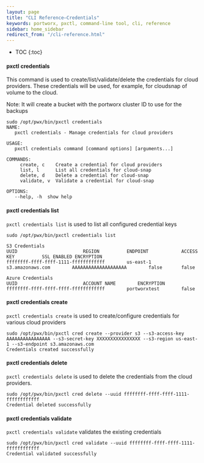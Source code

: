 ```yaml
---
layout: page
title: "CLI Reference–Credentials"
keywords: portworx, pxctl, command-line tool, cli, reference
sidebar: home_sidebar
redirect_from: "/cli-reference.html"
---
```


* TOC
{:toc}

#### pxctl credentials
This command is used to create/list/validate/delete the credentials for cloud providers. These credentials will be used, for example, for cloudsnap of volume to the cloud.

Note: It will create a bucket with the portworx cluster ID to use for the backups
```
sudo /opt/pwx/bin/pxctl credentials
NAME:
   pxctl credentials - Manage credentials for cloud providers

USAGE:
   pxctl credentials command [command options] [arguments...]

COMMANDS:
     create, c    Create a credential for cloud providers
     list, l      List all credentials for cloud-snap
     delete, d    Delete a credential for cloud-snap
     validate, v  Validate a credential for cloud-snap

OPTIONS:
   --help, -h  show help
```

#### pxctl credentials list
`pxctl credentials list` is used to list all configured credential keys
```
sudo /opt/pwx/bin/pxctl credentials list

S3 Credentials
UUID						REGION			ENDPOINT			ACCESS KEY			SSL ENABLED	ENCRYPTION
ffffffff-ffff-ffff-1111-ffffffffffff		us-east-1		s3.amazonaws.com		AAAAAAAAAAAAAAAAAAAA		false		false

Azure Credentials
UUID						ACCOUNT NAME		ENCRYPTION
ffffffff-ffff-ffff-ffff-ffffffffffff		portworxtest		false
```

#### pxctl credentials create
`pxctl credentials create` is used to create/configure credentials for various cloud providers
```
sudo /opt/pwx/bin/pxctl cred create --provider s3 --s3-access-key AAAAAAAAAAAAAAAA --s3-secret-key XXXXXXXXXXXXXXXX --s3-region us-east-1 --s3-endpoint s3.amazonaws.com
Credentials created successfully
```

#### pxctl credentials delete
`pxctl credentials delete` is used to delete the credentials from the cloud providers.
```
sudo /opt/pwx/bin/pxctl cred delete --uuid ffffffff-ffff-ffff-1111-ffffffffffff
Credential deleted successfully
```

#### pxctl credentials validate
`pxctl credentials validate` validates the existing credentials
```
sudo /opt/pwx/bin/pxctl cred validate --uuid ffffffff-ffff-ffff-1111-ffffffffffff
Credential validated successfully
```
